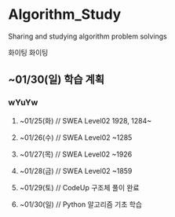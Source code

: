 # Algorithm_Study
Sharing and studying algorithm problem solvings

화이팅 화이팅

## ~01/30(일) 학습 계획

### wYuYw

1. ~01/25(화)
// SWEA Level02 1928, 1284~

2. ~01/26(수)
// SWEA Level02 ~1285

3. ~01/27(목)
// SWEA Level02 ~1926

4. ~01/28(금)
// SWEA Level02 ~1859

5. ~01/29(토)
// CodeUp 구조체 풀이 완료

6. ~01/30(일)
// Python 알고리즘 기초 학습

